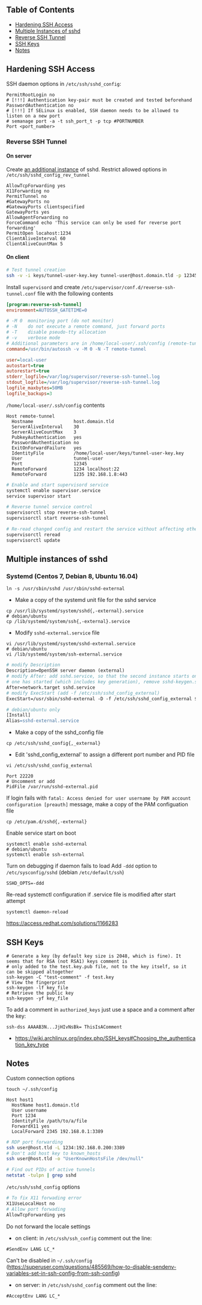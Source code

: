 ## Table of Contents
* [Hardening SSH Access](#hardening-ssh-access)
* [Multiple Instances of sshd](#multiple-instances-of-sshd)
* [Reverse SSH Tunnel](#reverse-ssh-tunnel)
* [SSH Keys](#ssh-keys)
* [Notes](#notes)

## Hardening SSH Access
SSH daemon options in `/etc/ssh/sshd_config`:
```
PermitRootLogin no
# [!!!] Authentication key-pair must be created and tested beforehand
PasswordAuthentication no
# [!!!] If SELinux is enabled, SSH daemon needs to be allowed to listen on a new port
# semanage port -a -t ssh_port_t -p tcp #PORTNUMBER
Port <port_number>
```

### Reverse SSH Tunnel

#### On server
Create [an additional instance](#multiple-instances-of-sshd) of sshd. Restrict allowed options in `/etc/ssh/sshd_config_rev_tunnel`
```
AllowTcpForwarding yes
X11Forwarding no
PermitTunnel no
#GatewayPorts no
#GatewayPorts clientspecified
GatewayPorts yes
AllowAgentForwarding no
ForceCommand echo 'This service can only be used for reverse port forwarding'
PermitOpen locahost:1234
ClientAliveInterval 60
ClientAliveCountMax 5
```
#### On client
```bash
# Test tunnel creation
ssh -v -i keys/tunnel-user-key.key tunnel-user@host.domain.tld -p 12345 -N -R 1234:localhost:22
```

Install `supervisord` and create `/etc/supervisor/conf.d/reverse-ssh-tunnel.conf` file with the following contents
```ini
[program:reverse-ssh-tunnel]
environment=AUTOSSH_GATETIME=0

# -M 0  monitoring port (do not monitor)
# -N    do not execute a remote command, just forward ports
# -T    disable pseudo-tty allocation
# -v    verbose mode
# Additional parameters are in /home/local-user/.ssh/config (remote-tunnel)
command=/usr/bin/autossh -v -M 0 -N -T remote-tunnel

user=local-user
autostart=true
autorestart=true
stderr_logfile=/var/log/supervisor/reverse-ssh-tunnel.log
stdout_logfile=/var/log/supervisor/reverse-ssh-tunnel.log
logfile_maxbytes=50MB
logfile_backups=3
```

`/home/local-user/.ssh/config` contents
```
Host remote-tunnel
  Hostname               host.domain.tld
  ServerAliveInterval    30
  ServerAliveCountMax    3
  PubkeyAuthentication   yes
  PasswordAuthentication no
  ExitOnForwardFailure   yes
  IdentityFile           /home/local-user/keys/tunnel-user-key.key
  User                   tunnel-user
  Port                   12345
  RemoteForward          1234 localhost:22
  RemoteForward          1235 192.168.1.8:443
```
```bash
# Enable and start supervisord service
systemctl enable supervisor.service
service supervisor start

# Reverse tunnel service control
supervisorctl stop reverse-ssh-tunnel
supervisorctl start reverse-ssh-tunnel

# Re-read changed config and restart the service without affecting other services
supervisorctl reread
supervisorctl update
```


## Multiple instances of sshd

### Systemd (Centos 7, Debian 8, Ubuntu 16.04)

```
ln -s /usr/sbin/sshd /usr/sbin/sshd-external
```

* Make a copy of the systemd unit file for the sshd service
```shell
cp /usr/lib/systemd/system/sshd{,-external}.service
# debian/ubuntu
cp /lib/systemd/system/ssh{,-external}.service
```

* Modify `sshd-external.service` file
```shell
vi /usr/lib/systemd/system/sshd-external.service
# debian/ubuntu
vi /lib/systemd/system/ssh-external.service
```
```apache
# modify Description
Description=OpenSSH server daemon (external)
# modify After: add sshd.service, so that the second instance starts only after the first
# one has started (which includes key generation), remove sshd-keygen.service
After=network.target sshd.service
# modify ExecStart (add -f /etc/ssh/sshd_config_external)
ExecStart=/usr/sbin/sshd-external -D -f /etc/ssh/sshd_config_external $SSHD_OPTS

# debian/ubuntu only
[Install]
Alias=sshd-external.service
```

* Make a copy of the sshd_config file 
```
cp /etc/ssh/sshd_config{,_external}
```

* Edit 'sshd_config_external' to assign a different port number and PID file
```
vi /etc/ssh/sshd_config_external
```
```
Port 22220
# Uncomment or add
PidFile /var/run/sshd-external.pid
```

If login fails with `fatal: Access denied for user username by PAM account configuration [preauth]` message, make a copy of the PAM configuation file
```
cp /etc/pam.d/sshd{,-external}
```

Enable service start on boot
```shell
systemctl enable sshd-external
# debian/ubuntu
systemctl enable ssh-external
```

Turn on debugging if daemon fails to load
Add `-ddd` option to `/etc/sysconfig/sshd` (debian `/etc/default/ssh`)
```
SSHD_OPTS=-ddd
```

Re-read systemctl configuration if .service file is modified after start attempt
```
systemctl daemon-reload
```

https://access.redhat.com/solutions/1166283

## SSH Keys

```shell
# Generate a key (by default key size is 2048, which is fine). It seems that for RSA (not RSA1) keys comment is
# only added to the test.key.pub file, not to the key itself, so it can be skipped altogether
ssh-keygen -C "test-comment" -f test.key
# View the fingerprint
ssh-keygen -lf key_file
# Retrieve the public key
ssh-keygen -yf key_file
```
To add a comment in `authorized_keys` just use a space and a comment after the key:
```
ssh-dss AAAAB3N...JjHIvNsBk= ThisIsAComment
```

* https://wiki.archlinux.org/index.php/SSH_keys#Choosing_the_authentication_key_type

## Notes
Custom connection options
```
touch ~/.ssh/config
```
```
Host host1
  HostName host1.domain.tld
  User username
  Port 1234
  IdentityFile /path/to/a/file
  ForwardX11 yes
  LocalForward 2345 192.168.0.1:3389
```


```bash
# RDP port forwarding
ssh user@host.tld -L 1234:192.168.0.200:3389
# Don't add host key to known_hosts
ssh user@host.tld -o "UserKnownHostsFile /dev/null"
```

``` bash
# Find out PIDs of active tunnels
netstat -tulpn | grep sshd
```
`/etc/ssh/sshd_config` options
```apache
# To fix X11 forwading error
X11UseLocalHost no
# Allow port forwading
AllowTcpForwarding yes
```
Do not forward the locale settings
* on client: in `/etc/ssh/ssh_config` comment out the line:
```
#SendEnv LANG LC_*
```
Can't be disabled in `~/.ssh/config` (https://superuser.com/questions/485569/how-to-disable-sendenv-variables-set-in-ssh-config-from-ssh-config)

* on server: in `/etc/ssh/sshd_config` comment out the line:
```
#AcceptEnv LANG LC_*
```
